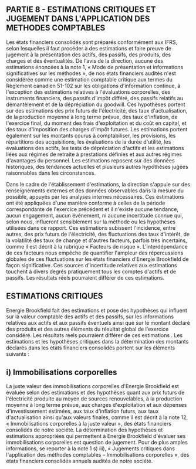 ## PARTIE 8 - ESTIMATIONS CRITIQUES ET JUGEMENT DANS L'APPLICATION DES METHODES COMPTABLES

Les états financiers consolidés sont préparés conformément aux IFRS, selon lesquelles il faut procéder à des estimations et faire preuve de jugement à la présentation des actifs, des passifs, des produits, des charges et des éventualités. De l'avis de la direction, aucune des estimations énoncées à la note 1, « Mode de présentation et informations significatives sur les méthodes », de nos états financiers audités n'est considérée comme une estimation comptable critique aux termes du Règlement canadien 51-102 sur les obligations d'information continue, à l'exception des estimations relatives à l'évaluations corporelles, des instruments financiers, des passifs d'impôt différé, des passifs relatifs au démantèlement et de la dépréciation du goodwill. Ces hypothèses portent sur des estimations des prix futurs de l'électricité, des taux d'actualisation, de la production moyenne à long terme prévue, des taux d'inflation, de l'exercice final, du moment des frais d'exploitation et du coût en capital, et des taux d'imposition des charges d'impôt futures. Les estimations portent également sur les montants courus à comptabiliser, les provisions, les répartitions des acquisitions, les évaluations de la durée d'utilité, les évaluations des actifs, les tests de dépréciation d'actifs et les estimations liées aux régimes de retraite à prestations définies et aux autres régimes d'avantages du personnel. Les estimations reposent sur des données historiques, des tendances actuelles et plusieurs autres hypothèses jugées raisonnables dans les circonstances.

Dans le cadre de l'établissement d'estimations, la direction s'appuie sur des renseignements externes et des données observables dans la mesure du possible, appuyés par les analyses internes nécessaires. Ces estimations ont été appliquées d'une manière conforme à celles de la période correspondante de l'exercice précédent et il n'existe aucune tendance, aucun engagement, aucun événement, ni aucune incertitude connue qui, selon nous, influeront sensiblement sur la méthode ou les hypothéses utilisées dans ce rapport. Ces estimations subissent l'incidence, entre autres, des prix futurs de l'électricité, des fluctuations des taux d'intérêt, de la volatilité des taux de change et d'autres facteurs, parfois très incertains, comme il est décrit à la rubrique « Facteurs de risque ». L'interdépendance de ces facteurs nous empêche de quantifier l'ampleur des répercussions globales de ces fluctuations sur les états financiers d'Energie Brookfield de façon significative. Ces sources d'incertitude relatives aux estimations touchent à divers degrés pratiquement tous les comptes d'actifs et de passifs. Les résultats réels pourraient différer de ces estimations.

## ESTIMATIONS CRITIQUES

Energie Brookfield fait des estimations et pose des hypothèses qui influent sur la valeur comptable des actifs et des passifs, sur les informations relatives aux actifs et aux passifs éventuels ainsi que sur le montant déclaré des produits et des autres éléments du résultat global de l'exercice considéré. Les résultats réels pourraient différer de ces estimations . Les estimations et les hypothèses critiques dans la détermination des montants déclarés dans les états financiers consolidés portent sur les éléments suivants :

## i) Immobilisations corporelles

La juste valeur des immobilisations corporelles d'Energie Brookfield est évaluée selon des estimations et des hypothèses quant aux prix futurs de l'électricité produite au moyen de sources renouvelables, à la production moyenne à long terme prévue, aux charges d'exploitation et aux dépenses d'investissement estimées, aux taux d'inflation futurs, aux taux d'actualisation ainsi qu'aux valeurs finales, comme il est décrit à la note 12, « Immobilisations corporelles à la juste valeur », des états financiers consolidés de notre société. La détermination des hypothèses et estimations appropriées qui permettent à Energie Brookfield d'évaluer ses immobilisations corporelles est question de jugement. Pour de plus amples informations, se reporter à la note 1 s) iii), « Jugements critiques dans l'application des méthodes comptables – Immobilisations corporelles », des états financiers consolidés annuels audités de notre société.